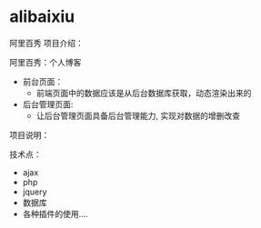 # alibaixiu
阿里百秀
项目介绍：

阿里百秀：个人博客

- 前台页面：
  - 前端页面中的数据应该是从后台数据库获取，动态渲染出来的
- 后台管理页面:
  - 让后台管理页面具备后台管理能力, 实现对数据的增删改查

项目说明：

技术点：

- ajax
- php
- jquery
- 数据库
- 各种插件的使用....
